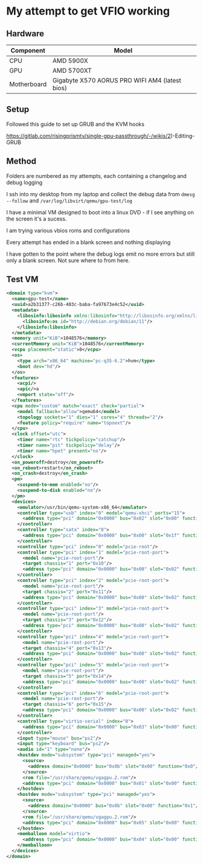 # My attempt to get VFIO working


## Hardware

|Component|Model|
|-|-|
|CPU|AMD 5900X|
|GPU|AMD 5700XT|
|Motherboard|Gigabyte X570 AORUS PRO WIFI AM4 (latest bios)|

## Setup

Followed this guide to set up GRUB and the KVM hooks

https://gitlab.com/risingprismtv/single-gpu-passthrough/-/wikis/2)-Editing-GRUB

## Method

Folders are numbered as my attempts, each containing a changelog and debug logging

I ssh into my desktop from my laptop and collect the debug data from `dmesg --follow` and `/var/log/libvirt/qemu/gpu-test/log`

I have a minimal VM designed to boot into a linux DVD - if I see anything on the screen it's a sucess.

I am trying various vbios roms and configurations

Every attempt has ended in a blank screen and nothing displaying

I have gotten to the point where the debug logs emit no more errors but still only a blank screen. Not sure where to from here.

## Test VM

```xml
<domain type="kvm">
  <name>gpu-test</name>
  <uuid>a2b31377-c26b-403c-baba-fa97673e4c52</uuid>
  <metadata>
    <libosinfo:libosinfo xmlns:libosinfo="http://libosinfo.org/xmlns/libvirt/domain/1.0">
      <libosinfo:os id="http://debian.org/debian/11"/>
    </libosinfo:libosinfo>
  </metadata>
  <memory unit="KiB">1048576</memory>
  <currentMemory unit="KiB">1048576</currentMemory>
  <vcpu placement="static">8</vcpu>
  <os>
    <type arch="x86_64" machine="pc-q35-6.2">hvm</type>
    <boot dev="hd"/>
  </os>
  <features>
    <acpi/>
    <apic/>a
    <vmport state="off"/>
  </features>
  <cpu mode="custom" match="exact" check="partial">
    <model fallback="allow">qemu64</model>
    <topology sockets="1" dies="1" cores="4" threads="2"/>
    <feature policy="require" name="topoext"/>
  </cpu>
  <clock offset="utc">
    <timer name="rtc" tickpolicy="catchup"/>
    <timer name="pit" tickpolicy="delay"/>
    <timer name="hpet" present="no"/>
  </clock>
  <on_poweroff>destroy</on_poweroff>
  <on_reboot>restart</on_reboot>
  <on_crash>destroy</on_crash>
  <pm>
    <suspend-to-mem enabled="no"/>
    <suspend-to-disk enabled="no"/>
  </pm>
  <devices>
    <emulator>/usr/bin/qemu-system-x86_64</emulator>
    <controller type="usb" index="0" model="qemu-xhci" ports="15">
      <address type="pci" domain="0x0000" bus="0x02" slot="0x00" function="0x0"/>
    </controller>
    <controller type="sata" index="0">
      <address type="pci" domain="0x0000" bus="0x00" slot="0x1f" function="0x2"/>
    </controller>
    <controller type="pci" index="0" model="pcie-root"/>
    <controller type="pci" index="1" model="pcie-root-port">
      <model name="pcie-root-port"/>
      <target chassis="1" port="0x10"/>
      <address type="pci" domain="0x0000" bus="0x00" slot="0x02" function="0x0" multifunction="on"/>
    </controller>
    <controller type="pci" index="2" model="pcie-root-port">
      <model name="pcie-root-port"/>
      <target chassis="2" port="0x11"/>
      <address type="pci" domain="0x0000" bus="0x00" slot="0x02" function="0x1"/>
    </controller>
    <controller type="pci" index="3" model="pcie-root-port">
      <model name="pcie-root-port"/>
      <target chassis="3" port="0x12"/>
      <address type="pci" domain="0x0000" bus="0x00" slot="0x02" function="0x2"/>
    </controller>
    <controller type="pci" index="4" model="pcie-root-port">
      <model name="pcie-root-port"/>
      <target chassis="4" port="0x13"/>
      <address type="pci" domain="0x0000" bus="0x00" slot="0x02" function="0x3"/>
    </controller>
    <controller type="pci" index="5" model="pcie-root-port">
      <model name="pcie-root-port"/>
      <target chassis="5" port="0x14"/>
      <address type="pci" domain="0x0000" bus="0x00" slot="0x02" function="0x4"/>
    </controller>
    <controller type="pci" index="6" model="pcie-root-port">
      <model name="pcie-root-port"/>
      <target chassis="6" port="0x15"/>
      <address type="pci" domain="0x0000" bus="0x00" slot="0x02" function="0x5"/>
    </controller>
    <controller type="virtio-serial" index="0">
      <address type="pci" domain="0x0000" bus="0x03" slot="0x00" function="0x0"/>
    </controller>
    <input type="mouse" bus="ps2"/>
    <input type="keyboard" bus="ps2"/>
    <audio id="1" type="none"/>
    <hostdev mode="subsystem" type="pci" managed="yes">
      <source>
        <address domain="0x0000" bus="0x0b" slot="0x00" function="0x0"/>
      </source>
      <rom file="/usr/share/qemu/vgagpu.2.rom"/>
      <address type="pci" domain="0x0000" bus="0x01" slot="0x00" function="0x0"/>
    </hostdev>
    <hostdev mode="subsystem" type="pci" managed="yes">
      <source>
        <address domain="0x0000" bus="0x0b" slot="0x00" function="0x1"/>
      </source>
      <rom file="/usr/share/qemu/vgagpu.2.rom"/>
      <address type="pci" domain="0x0000" bus="0x05" slot="0x00" function="0x0"/>
    </hostdev>
    <memballoon model="virtio">
      <address type="pci" domain="0x0000" bus="0x04" slot="0x00" function="0x0"/>
    </memballoon>
  </devices>
</domain>
```